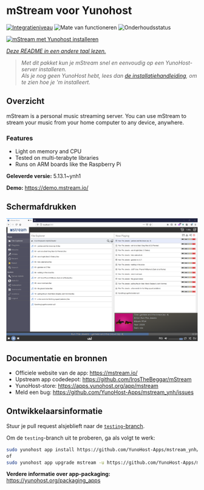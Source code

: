 <!--
NB: Deze README is automatisch gegenereerd door <https://github.com/YunoHost/apps/tree/master/tools/readme_generator>
Hij mag NIET handmatig aangepast worden.
-->

# mStream voor Yunohost

[![Integratieniveau](https://apps.yunohost.org/badge/integration/mstream)](https://ci-apps.yunohost.org/ci/apps/mstream/)
![Mate van functioneren](https://apps.yunohost.org/badge/state/mstream)
![Onderhoudsstatus](https://apps.yunohost.org/badge/maintained/mstream)

[![mStream met Yunohost installeren](https://install-app.yunohost.org/install-with-yunohost.svg)](https://install-app.yunohost.org/?app=mstream)

*[Deze README in een andere taal lezen.](./ALL_README.md)*

> *Met dit pakket kun je mStream snel en eenvoudig op een YunoHost-server installeren.*  
> *Als je nog geen YunoHost hebt, lees dan [de installatiehandleiding](https://yunohost.org/install), om te zien hoe je 'm installeert.*

## Overzicht

mStream is a personal music streaming server. You can use mStream to stream your music from your home computer to any device, anywhere.

### Features

- Light on memory and CPU
- Tested on multi-terabyte libraries
- Runs on ARM boards like the Raspberry Pi


**Geleverde versie:** 5.13.1~ynh1

**Demo:** <https://demo.mstream.io/>

## Schermafdrukken

![Schermafdrukken van mStream](./doc/screenshots/mstreamv5.png)

## Documentatie en bronnen

- Officiele website van de app: <https://mstream.io/>
- Upstream app codedepot: <https://github.com/IrosTheBeggar/mStream>
- YunoHost-store: <https://apps.yunohost.org/app/mstream>
- Meld een bug: <https://github.com/YunoHost-Apps/mstream_ynh/issues>

## Ontwikkelaarsinformatie

Stuur je pull request alsjeblieft naar de [`testing`-branch](https://github.com/YunoHost-Apps/mstream_ynh/tree/testing).

Om de `testing`-branch uit te proberen, ga als volgt te werk:

```bash
sudo yunohost app install https://github.com/YunoHost-Apps/mstream_ynh/tree/testing --debug
of
sudo yunohost app upgrade mstream -u https://github.com/YunoHost-Apps/mstream_ynh/tree/testing --debug
```

**Verdere informatie over app-packaging:** <https://yunohost.org/packaging_apps>
